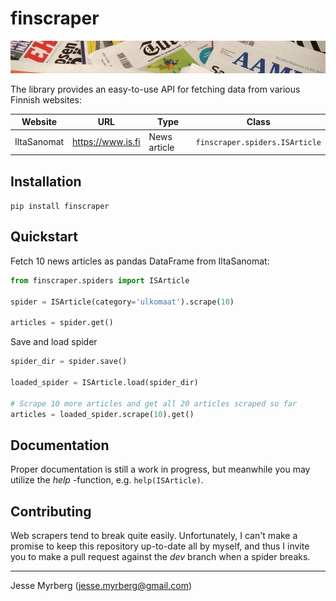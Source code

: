 # finscraper

![finscraper cover](docs/cover.jpg)

The library provides an easy-to-use API for fetching data from various Finnish websites:

| Website     | URL               | Type         | Class                          |
| ----------- | ----------------- | ------------ | ------------------------------ |
| IltaSanomat | https://www.is.fi | News article | `finscraper.spiders.ISArticle` |


## Installation

`pip install finscraper`


## Quickstart

Fetch 10 news articles as pandas DataFrame from IltaSanomat:

```python
from finscraper.spiders import ISArticle

spider = ISArticle(category='ulkomaat').scrape(10)

articles = spider.get()
```

Save and load spider

```python
spider_dir = spider.save()

loaded_spider = ISArticle.load(spider_dir)

# Scrape 10 more articles and get all 20 articles scraped so far
articles = loaded_spider.scrape(10).get()
```

## Documentation

Proper documentation is still a work in progress, but meanwhile you may utilize the *help* -function, e.g. `help(ISArticle)`.

## Contributing

Web scrapers tend to break quite easily. Unfortunately, I can't make a promise to keep this repository up-to-date all by myself, and thus I invite you to make a pull request against the *dev* branch when a spider breaks.

---

Jesse Myrberg (jesse.myrberg@gmail.com)
